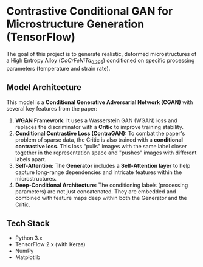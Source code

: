 # Contrastive Conditional GAN for Microstructure Generation (TensorFlow)

The goal of this project is to generate realistic, deformed microstructures of a High Entropy Alloy ($CoCrFeNiTa_{0.395}$) conditioned on specific processing parameters (temperature and strain rate).

## Model Architecture

This model is a **Conditional Generative Adversarial Network (CGAN)** with several key features from the paper:

1.  **WGAN Framework:** It uses a Wasserstein GAN (WGAN) loss and replaces the discriminator with a **Critic** to improve training stability.
2.  **Conditional Contrastive Loss (ContraGAN):** To combat the paper's problem of sparse data, the Critic is also trained with a **conditional contrastive loss**. This loss "pulls" images with the same label closer together in the representation space and "pushes" images with different labels apart.
3.  **Self-Attention:** The **Generator** includes a **Self-Attention layer** to help capture long-range dependencies and intricate features within the microstructures.
4.  **Deep-Conditional Architecture:** The conditioning labels (processing parameters) are not just concatenated. They are embedded and combined with feature maps deep within both the Generator and the Critic.

## Tech Stack

- Python 3.x
- TensorFlow 2.x (with Keras)
- NumPy
- Matplotlib
